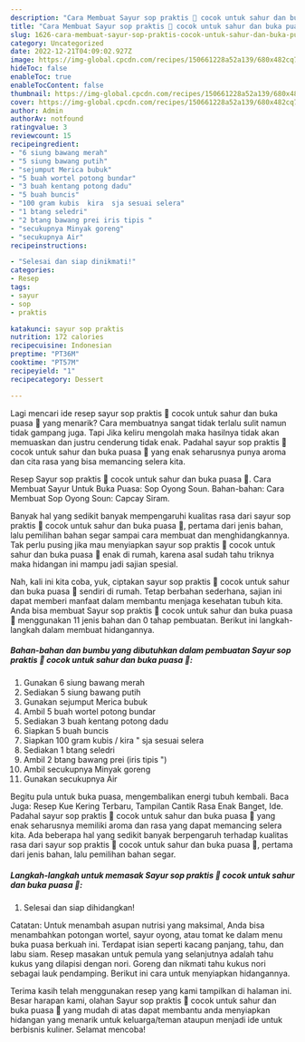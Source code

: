 ```yaml
---
description: "Cara Membuat Sayur sop praktis 🤤 cocok untuk sahur dan buka puasa 🤤 yang Enak"
title: "Cara Membuat Sayur sop praktis 🤤 cocok untuk sahur dan buka puasa 🤤 yang Enak"
slug: 1626-cara-membuat-sayur-sop-praktis-cocok-untuk-sahur-dan-buka-puasa-yang-enak
category: Uncategorized
date: 2022-12-21T04:09:02.927Z
image: https://img-global.cpcdn.com/recipes/150661228a52a139/680x482cq70/sayur-sop-praktis-cocok-untuk-sahur-dan-buka-puasa-foto-resep-utama.jpg
hideToc: false
enableToc: true
enableTocContent: false
thumbnail: https://img-global.cpcdn.com/recipes/150661228a52a139/680x482cq70/sayur-sop-praktis-cocok-untuk-sahur-dan-buka-puasa-foto-resep-utama.jpg
cover: https://img-global.cpcdn.com/recipes/150661228a52a139/680x482cq70/sayur-sop-praktis-cocok-untuk-sahur-dan-buka-puasa-foto-resep-utama.jpg
author: Admin
authorAv: notfound
ratingvalue: 3
reviewcount: 15
recipeingredient:
- "6 siung bawang merah"
- "5 siung bawang putih"
- "sejumput Merica bubuk"
- "5 buah wortel potong bundar"
- "3 buah kentang potong dadu"
- "5 buah buncis"
- "100 gram kubis  kira  sja sesuai selera"
- "1 btang seledri"
- "2 btang bawang prei iris tipis "
- "secukupnya Minyak goreng"
- "secukupnya Air"
recipeinstructions:

- "Selesai dan siap dinikmati!"
categories:
- Resep
tags:
- sayur
- sop
- praktis

katakunci: sayur sop praktis 
nutrition: 172 calories
recipecuisine: Indonesian
preptime: "PT36M"
cooktime: "PT57M"
recipeyield: "1"
recipecategory: Dessert

---
```



Lagi mencari ide resep sayur sop praktis 🤤 cocok untuk sahur dan buka puasa 🤤 yang menarik? Cara membuatnya sangat tidak terlalu sulit namun tidak gampang juga. Tapi Jika keliru mengolah maka hasilnya tidak akan memuaskan dan justru cenderung tidak enak. Padahal sayur sop praktis 🤤 cocok untuk sahur dan buka puasa 🤤 yang enak seharusnya punya aroma dan cita rasa yang bisa memancing selera kita.


Resep Sayur sop praktis 🤤 cocok untuk sahur dan buka puasa 🤤. Cara Membuat Sayur Untuk Buka Puasa: Sop Oyong Soun. Bahan-bahan: Cara Membuat Sop Oyong Soun: Capcay Siram.

Banyak hal yang sedikit banyak mempengaruhi kualitas rasa dari sayur sop praktis 🤤 cocok untuk sahur dan buka puasa 🤤, pertama dari jenis bahan, lalu pemilihan bahan segar sampai cara membuat dan menghidangkannya. Tak perlu pusing jika mau menyiapkan sayur sop praktis 🤤 cocok untuk sahur dan buka puasa 🤤 enak di rumah, karena asal sudah tahu triknya maka hidangan ini mampu jadi sajian spesial.


Nah, kali ini kita coba, yuk, ciptakan sayur sop praktis 🤤 cocok untuk sahur dan buka puasa 🤤 sendiri di rumah. Tetap berbahan sederhana, sajian ini dapat memberi manfaat dalam membantu menjaga kesehatan tubuh kita. Anda bisa membuat Sayur sop praktis 🤤 cocok untuk sahur dan buka puasa 🤤 menggunakan 11 jenis bahan dan 0 tahap pembuatan. Berikut ini langkah-langkah dalam membuat hidangannya.

<!--inarticleads1-->

##### Bahan-bahan dan bumbu yang dibutuhkan dalam pembuatan Sayur sop praktis 🤤 cocok untuk sahur dan buka puasa 🤤:

1. Gunakan 6 siung bawang merah
1. Sediakan 5 siung bawang putih
1. Gunakan sejumput Merica bubuk
1. Ambil 5 buah wortel potong bundar
1. Sediakan 3 buah kentang potong dadu
1. Siapkan 5 buah buncis
1. Siapkan 100 gram kubis / kira &#34; sja sesuai selera
1. Sediakan 1 btang seledri
1. Ambil 2 btang bawang prei (iris tipis &#34;)
1. Ambil secukupnya Minyak goreng
1. Gunakan secukupnya Air


Begitu pula untuk buka puasa, mengembalikan energi tubuh kembali. Baca Juga: Resep Kue Kering Terbaru, Tampilan Cantik Rasa Enak Banget, Ide. Padahal sayur sop praktis 🤤 cocok untuk sahur dan buka puasa 🤤 yang enak seharusnya memiliki aroma dan rasa yang dapat memancing selera kita. Ada beberapa hal yang sedikit banyak berpengaruh terhadap kualitas rasa dari sayur sop praktis 🤤 cocok untuk sahur dan buka puasa 🤤, pertama dari jenis bahan, lalu pemilihan bahan segar. 

<!--inarticleads2-->

##### Langkah-langkah untuk memasak Sayur sop praktis 🤤 cocok untuk sahur dan buka puasa 🤤:


1. Selesai dan siap dihidangkan!

Catatan: Untuk menambah asupan nutrisi yang maksimal, Anda bisa menambahkan potongan wortel, sayur oyong, atau tomat ke dalam menu buka puasa berkuah ini. Terdapat isian seperti kacang panjang, tahu, dan labu siam. Resep masakan untuk pemula yang selanjutnya adalah tahu kukus yang dilapisi dengan nori. Goreng dan nikmati tahu kukus nori sebagai lauk pendamping. Berikut ini cara untuk menyiapkan hidangannya. 

Terima kasih telah menggunakan resep yang kami tampilkan di halaman ini. Besar harapan kami, olahan Sayur sop praktis 🤤 cocok untuk sahur dan buka puasa 🤤 yang mudah di atas dapat membantu anda menyiapkan hidangan yang menarik untuk keluarga/teman ataupun menjadi ide untuk berbisnis kuliner. Selamat mencoba!
